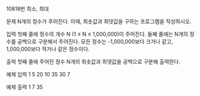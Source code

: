 10818번 최소, 최대


문제
N개의 정수가 주어진다. 이때, 최솟값과 최댓값을 구하는 프로그램을 작성하시오.


입력
첫째 줄에 정수의 개수 N (1 ≤ N ≤ 1,000,000)이 주어진다. 둘째 줄에는 N개의 정수를 공백으로 구분해서 주어진다. 모든 정수는 -1,000,000보다 크거나 같고, 1,000,000보다 작거나 같은 정수이다.

출력
첫째 줄에 주어진 정수 N개의 최솟값과 최댓값을 공백으로 구분해 출력한다.


예제 입력 1
5
20 10 35 30 7

예제 출력 1
7 35

